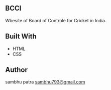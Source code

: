## BCCI 
Wbesite of Board of Controle for Cricket in India.
## Built With
- HTML
- CSS
## Author
sambhu patra sambhu793@gmail.com 